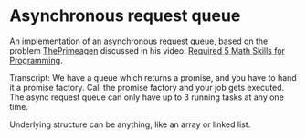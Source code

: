 # Asynchronous request queue

An implementation of an asynchronous request queue, based on the
problem [ThePrimeagen](https://www.youtube.com/ThePrimeagen) discussed in his
video: [Required 5 Math Skills for Programming](https://www.youtube.com/watch?v=3v_oXH3y5uM&ab_channel=ThePrimeTime).

Transcript:
We have a queue which returns a promise, and you have to hand it a promise factory. Call the promise factory and your
job gets executed. The async request queue can only have up to 3 running tasks at any one time.

Underlying structure can be anything, like an array or linked list.